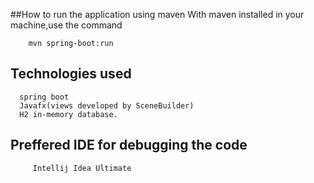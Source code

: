 ##How to run the application using maven
With maven installed in your machine,use the command

        mvn spring-boot:run
        
## Technologies used
    
      spring boot
      Javafx(views developed by SceneBuilder)
      H2 in-memory database.
      
 ## Preffered IDE for debugging the code
        
         Intellij Idea Ultimate 